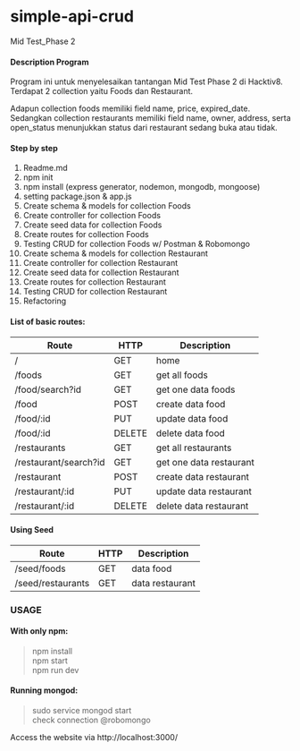 # simple-api-crud
Mid Test_Phase 2

#### Description Program

Program ini untuk menyelesaikan tantangan Mid Test Phase 2 di Hacktiv8.
Terdapat 2 collection yaitu Foods dan Restaurant.

Adapun collection foods memiliki field name,  price, expired_date.
Sedangkan collection restaurants memiliki field name, owner,  address, serta open_status menunjukkan status dari restaurant sedang buka atau tidak.

#### Step by step

1. Readme.md
2. npm init
3. npm install (express generator, nodemon, mongodb, mongoose)
4. setting package.json & app.js
5. Create schema & models for collection Foods
6. Create controller for collection Foods
7. Create seed data for collection Foods
8. Create routes for collection Foods
9. Testing CRUD for collection Foods w/ Postman & Robomongo
10. Create schema & models for collection Restaurant
11. Create controller for collection Restaurant
12. Create seed data for collection Restaurant
13. Create routes for collection Restaurant
14. Testing CRUD for collection Restaurant
15. Refactoring

#### List of basic routes:

**Route**            |    **HTTP**   | **Description**
---------------------|---------------|------------------------
/                    | GET           | home
/foods               | GET           | get all foods
/food/search?id      | GET           | get one data foods
/food                | POST          | create data food
/food/:id            | PUT           | update data food
/food/:id            | DELETE        | delete data food
/restaurants         | GET           | get all restaurants
/restaurant/search?id| GET           | get one data restaurant
/restaurant          | POST          | create data restaurant
/restaurant/:id      | PUT           | update data restaurant
/restaurant/:id      | DELETE        | delete data restaurant

#### Using Seed

**Route**            |    **HTTP**   | **Description**
---------------------|---------------|------------------------
/seed/foods          | GET           | data food
/seed/restaurants    | GET           | data restaurant


### **USAGE**
#### With only npm:

>npm install <br>
>npm start <br>
>npm run dev <br>

#### Running mongod:
> sudo service mongod start <br>
> check connection @robomongo <br>

Access the website via http://localhost:3000/
